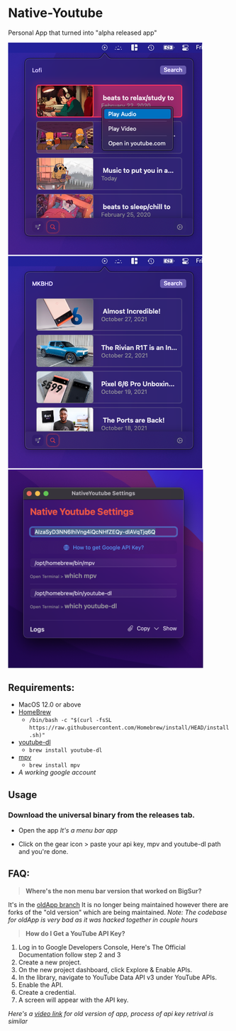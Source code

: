 # Native-Youtube
Personal App that turned into "alpha released app"

<img src="https://raw.githubusercontent.com/Aayush9029/Native-Youtube/main/ReadmeAssets/lofi.png"> <img src="https://raw.githubusercontent.com/Aayush9029/Native-Youtube/main/ReadmeAssets/mkbhd.png"> <img src="https://raw.githubusercontent.com/Aayush9029/Native-Youtube/main/ReadmeAssets/settings-image.png" width='440px'>

## Requirements:

- MacOS 12.0 or above
- [HomeBrew](https://brew.sh/)
  - ```/bin/bash -c "$(curl -fsSL https://raw.githubusercontent.com/Homebrew/install/HEAD/install.sh)"```
- [youtube-dl](https://formulae.brew.sh/formula/youtube-dl)
   - ```brew install youtube-dl```
- [mpv](https://formulae.brew.sh/cask/mpv)
  - ```brew install mpv```
- *A working google account*

## Usage
### Download the universal binary from the releases tab.
- Open the app *It's a menu bar app*

- Click on the gear icon > paste your api key, mpv and youtube-dl path and you're done.


## FAQ:

> **Where's the non menu bar version that worked on BigSur?**

It's in the [oldApp branch](https://github.com/Aayush9029/Native-Youtube/tree/OldApp)
It is no longer being maintained however there are forks of the "old version" which are being maintained.
*Note: The codebase for oldApp is very bad as it was hacked together in couple hours*

> **How do I Get a YouTube API Key?**
1. Log in to Google Developers Console, Here's The Official Documentation follow step 2 and 3
2. Create a new project.
3. On the new project dashboard, click Explore & Enable APIs.
4. In the library, navigate to YouTube Data API v3 under YouTube APIs.
5. Enable the API.
6. Create a credential.
7. A screen will appear with the API key.

*Here's a [video link](https://www.youtube.com/watch?v=WrFPERZb7uw) for old version of app, process of api key retrival is similar*
